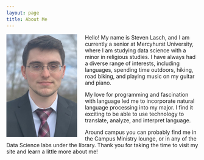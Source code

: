 ```yaml
---
layout: page
title: About Me
---
```

<img align="left" style="padding: 0px 20px 0px 0px;" src="https://raw.githubusercontent.com/s-lasch/s-lasch.github.io/main/images/profile_pic.jpg"  width="37%" height="40%">

Hello! My name is Steven Lasch, and I am currently a senior at Mercyhurst University, where I am studying data science with a minor in religious studies. I have always had a diverse range of interests, including languages, spending time outdoors, hiking, road biking, and playing music on my guitar and piano.

My love for programming and fascination with language led me to incorporate natural language processing into my major. I find it exciting to be able to use technology to translate, analyze, and interpret language. 

Around campus you can probably find me in the Campus Ministry lounge, or in any of the Data Science labs under the library. Thank you for taking the time to visit my site and learn a little more about me!
